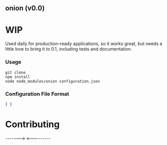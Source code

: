 ## onion (v0.0)

# WIP
Used daily for production-ready applications, so it works great, but needs a little love to bring it to 0.1,
including tests and documentation.

### Usage

```
git clone
npm install
node node_modules/onion configuration.json
```

### Configuration File Format

```json
{ }
```

# Contributing
-------> <---------

